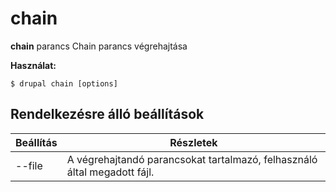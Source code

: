 # chain
**chain** parancs Chain parancs végrehajtása

**Használat:**
```
$ drupal chain [options] 
```

## Rendelkezésre álló beállítások
Beállítás | Részletek
-------|-------------
--file | A végrehajtandó parancsokat tartalmazó, felhasználó által megadott fájl.
